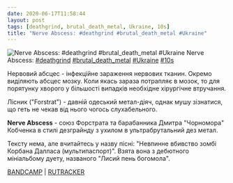 ```yaml
---
date: 2020-06-17T11:58:44
layout: post
tags: [deathgrind, brutal_death_metal, Ukraine, 10s]
title: "Nerve Abscess: #deathgrind #brutal_death_metal #Ukraine"
---
```

![Nerve Abscess: #deathgrind #brutal_death_metal #Ukraine](https://res.cloudinary.com/vast-space-unexplored/image/upload/photos/photo_997_17-06-2020_11-58-44.jpg)
Nerve Abscess: [#deathgrind](/tags/#deathgrind) [#brutal_death_metal](/tags/#brutal_death_metal) [#Ukraine](/tags/#Ukraine) [#10s](/tags/#10s)

Нервовий абсцес - інфекційне зараження нервових тканин. Окремо виділяють абсцес мозку. Коли якась зараза потрапляє в мозок, то для порятунку хворого у більшості випадків необхідне хірургічне втручання.

Лісник (&quot;Forstrat&quot;) - давній одеський метал-діяч, однак мушу зізнатися, що геть не чекав від нього чогось слухабельного.

**Nerve Abscess** - союз Форстрата та барабанника Дмитра &quot;Чорномора&quot; Кобченка в стилі дезграйнду з ухилом в ультрабрутальний дез метал.

Тексту нема, але вчитайтесь у назву пісні: &quot;Невпинне вбивство зомбі Корбана Далласа (мультипаспорт)&quot;. Взята вона з дебютного мініальбому дуету, названого &quot;Лисий пень богомола&quot;.

[BANDCAMP](https://nerveabscess.bandcamp.com/album/bald-stump-mantis-religiosa) \| [RUTRACKER](https://rutracker.org/forum/viewtopic.php?t=3733539)